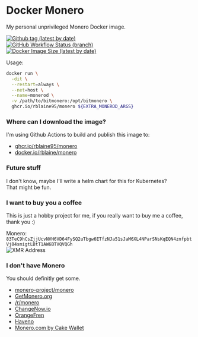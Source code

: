 # Docker Monero
My personal unprivileged Monero Docker image.  

[![Github tag (latest by date)][github-tag-badge]][github-tag-link]  
[![GitHub Workflow Status (branch)][github-actions-badge]][github-actions-link]  
[![Docker Image Size (latest by date)][docker-image-size-badge]][docker-image-link]

Usage:
```sh
docker run \
  -dit \
  --restart=always \
  --net=host \
  --name=monerod \
  -v /path/to/bitmonero:/opt/bitmonero \
  ghcr.io/rblaine95/monero ${EXTRA_MONEROD_ARGS}
```

### Where can I download the image?
I'm using Github Actions to build and publish this image to:
* [ghcr.io/rblaine95/monero](https://ghcr.io/rblaine95/monero)
* [docker.io/rblaine/monero](https://hub.docker.com/r/rblaine/monero)

### Future stuff
I don't know, maybe I'll write a helm chart for this for Kubernetes?  
That might be fun.

### I want to buy you a coffee
This is just a hobby project for me, if you really want to buy me a coffee, thank you :)  

Monero: `83TeC9hCsZjjUcvNVH6VD64FySQ2uTbgw6ETfzNJa51sJaM6XL4NParSNsKqEQN4znfpbtVj84smigtLBtT1AW6BTVQVQGh`  
![XMR Address](https://api.qrserver.com/v1/create-qr-code/?data=83TeC9hCsZjjUcvNVH6VD64FySQ2uTbgw6ETfzNJa51sJaM6XL4NParSNsKqEQN4znfpbtVj84smigtLBtT1AW6BTVQVQGh&amp;size=150x150 "83TeC9hCsZjjUcvNVH6VD64FySQ2uTbgw6ETfzNJa51sJaM6XL4NParSNsKqEQN4znfpbtVj84smigtLBtT1AW6BTVQVQGh")

### I don't have Monero
You should definitly get some.  
* [monero-project/monero](https://github.com/monero-project/monero)  
* [GetMonero.org](https://www.getmonero.org/)  
* [/r/monero](https://www.reddit.com/r/monero)  
* [ChangeNow.io](https://changenow.io/)  
* [OrangeFren](https://orangefren.com/)  
* [Haveno](https://github.com/haveno-dex/haveno)  
* [Monero.com by Cake Wallet](https://monero.com/)


[github-tag-badge]: https://img.shields.io/github/v/tag/rblaine95/docker_monero "Github tag (latest by date)"
[github-tag-link]: https://github.com/rblaine95/docker_monero/tags
[github-actions-badge]: https://img.shields.io/github/workflow/status/rblaine95/docker_monero/Docker/master "Github Workflow Status (master)"
[github-actions-link]: https://github.com/rblaine95/docker_monero/actions?query=workflow%3ADocker
[docker-image-size-badge]: https://img.shields.io/docker/image-size/rblaine/monero/latest "Docker Image Size"
[docker-image-link]: https://hub.docker.com/r/rblaine/monero
